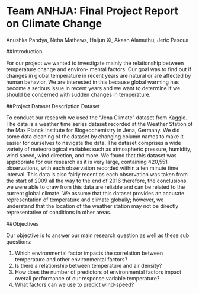 # Team ANHJA: Final Project Report on Climate Change
Anushka Pandya, Neha Mathews, Haijun Xi, Akash Alamuthu, Jeric Pascua

##Introduction

For our project we wanted to investigate mainly the relationship between temperature change and environ- mental factors. Our goal was to find out if changes in global temperature in recent years are natural or are affected by human behavior. We are interested in this because global warming has become a serious issue in recent years and we want to determine if we should be concerned with sudden changes in temperature.

##Project Dataset Description Dataset

To conduct our research we used the “Jena Climate” dataset from Kaggle. The data is a weather time series dataset recorded at the Weather Station of the Max Planck Institute for Biogeochemistry in Jena, Germany. We did some data cleaning of the dataset by changing column names to make it easier for ourselves to navigate the data. The dataset comprises a wide variety of meteorological variables such as atmospheric pressure, humidity, wind speed, wind direction, and more. We found that this dataset was appropriate for our research as it is very large, containing 420,551 observations, with each observation recorded within a ten minute time interval. This data is also fairly recent as each observation was taken from the start of 2009 all the way to the end of 2016 therefore, the conclusions we were able to draw from this data are reliable and can be related to the current global climate. We assume that this dataset provides an accurate representation of temperature and climate globally; however, we understand that the location of the weather station may not be directly representative of conditions in other areas.

##Objectives

Our objective is to answer our main research question as well as these sub questions:
1. Which environmental factor impacts the correlation between temperature and other environmental factors?
2. Is there a relationship between temperature and air density?
3. How does the number of predictors of environmental factors impact overall performance of our response variable temperature?
4. What factors can we use to predict wind-speed?
